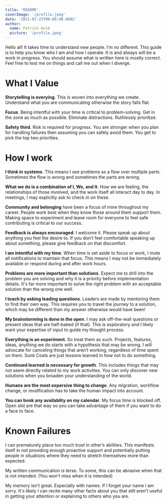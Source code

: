 ```yaml
---
title: 'README'
coverImage: '/profile.jpeg'
date: '2021-07-23T00:00:00.000Z'
author:
  name: Patrick Auld
  picture: '/profile.jpeg'
---
```

Hello all! It takes time to understand new people. I’m no different. This guide is to help you know who I am and how I operate. It is and always will be a work in progress. You should assume what is written here is mostly correct. Feel free to test me on things and call me out when I diverge.

# What I Value
**Storytelling is everying**. This is woven into everything we create. Understand what you are communicating otherwise the story falls flat.

**Focus**. Being intentful with your time is critical to problem-solving. Get in the zone as much as possible. Eliminate distractions. Ruthlessly prioritize.

**Safety third**. Risk is required for progress. You are stronger when you plan for handling failures then assuming you can safely avoid them. You get to pick the top two priorities.

# How I work
**I think in systems**. This means I see problems as a flow over multiple parts. Sometimes the flow is wrong and sometimes the parts are wrong.

**What we do is a combination of I, We, and It**. How we are feeling, the relationships of those involved, and the work itself all interact day to day. In meetings, I may explicitly ask to check in on these.

**Community and belonging** have been a focus of mine throughout my career. People work best when they know those around them support them. Making space to experiment and leave room for everyone to feel safe contributing is critical to our success.

**Feedback is always encouraged**. I welcome it. Please speak up about anything you feel the desire to. If you don't feel comfortable speaking up about something, please give feedback on that discomfort.

**I am intentful with my time**. When time is set aside to focus or work, I mute all notifications to maintain that focus. This means I may not be immediately available or respond during and after work hours.

**Problems are more important than solutions**. Expect me to drill into the problem you are solving and why it is a priority before implementation details. It's far more important to solve the right problem with an acceptable solution than the wrong one well.

**I teach by asking leading questions**. Leaders are made by mentoring them to find their own way. This requires you to travel the journey to a solution, which may be different than my answer otherwise would have been!

**My brainstorming is done in the open**. I may ask off-the-wall questions or present ideas that are half-baked (if that). This is exploratory and I likely want your expertise of input to guide my thought process.

**Everything is an experiment**. So treat them as such. Projects, features, ideas, anything we do starts with a hypothesis that may be wrong. I will advocate for canceling things that aren’t working, regardless of time spent on them. Sunk Costs are just lessons learned in how not to do something.

**Continued learned is necessary for growth**. This includes things that may not seem directly related to my work activities. You can only discover new solutions when you broaden your understanding of the world.

**Humans are the most expersive thing to change**. Any migration, workflow change, or modification has to take the human impact into account.

**You can book any availablity on my calendar**. My focus time is blocked off. Open slot are that way so you can take advantage of them if you want to do a face to face.

# Known Failures
I can prematurely place too much trust in other’s abilities. This manifests itself in not providing enough proactive support and potentially putting people in situations where they need to stretch themselves more than expected.

My written communication is terse. To some, this can be abrasive when that is not intended. (You won't miss when it is intended)

My memory isn't great. Especially with names. If I forget your name I am sorry. It's likely I can recite many other facts about you that still aren't useful in getting your attention or explaining to others who you are.

